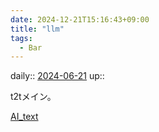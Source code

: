 ```yaml
---
date: 2024-12-21T15:16:43+09:00
title: "llm"
tags:
  - Bar
---
```


daily:: [2024-06-21](Daily_Note/2024-06-21.md)
up:: 

t2tメイン。

[AI_text](AI/AI_text.md)